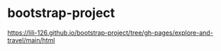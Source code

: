 # bootstrap-project
https://lili-126.github.io/bootstrap-project/tree/gh-pages/explore-and-travel/main/html
